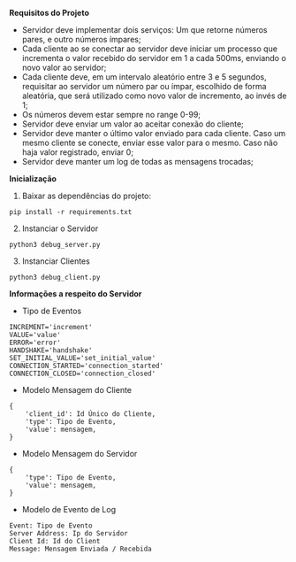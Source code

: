 **Requisitos do Projeto**

- Servidor deve implementar dois serviços: Um que retorne números pares, e outro números ímpares;
- Cada cliente ao se conectar ao servidor deve iniciar um processo que incrementa o valor recebido do servidor em 1 a cada 500ms, enviando o novo valor ao servidor;
- Cada cliente deve, em um intervalo aleatório entre 3 e 5 segundos, requisitar ao servidor um número par ou ímpar, escolhido de forma aleatória, que será utilizado como novo valor de incremento, ao invés de 1;
- Os números devem estar sempre no range 0-99;
- Servidor deve enviar um valor ao aceitar conexão do cliente;
- Servidor deve manter o último valor enviado para cada cliente. Caso um mesmo cliente se conecte, enviar esse valor para o mesmo. Caso não haja valor registrado, enviar 0;
- Servidor deve manter um log de todas as mensagens trocadas;

**Inicialização**

1) Baixar as dependências do projeto:
```
pip install -r requirements.txt
```
2) Instanciar o Servidor
```
python3 debug_server.py
```
3) Instanciar Clientes
```
python3 debug_client.py
```

**Informações a respeito do Servidor**

- Tipo de Eventos
```
INCREMENT='increment'
VALUE='value'
ERROR='error'
HANDSHAKE='handshake'
SET_INITIAL_VALUE='set_initial_value'
CONNECTION_STARTED='connection_started'
CONNECTION_CLOSED='connection_closed'
```

- Modelo Mensagem do Cliente 
```
{
    'client_id': Id Único do Cliente,
    'type': Tipo de Evento,
    'value': mensagem,
}
```

- Modelo Mensagem do Servidor 
```
{
    'type': Tipo de Evento,
    'value': mensagem,
}
```

- Modelo de Evento de Log
```
Event: Tipo de Evento
Server Address: Ip do Servidor
Client Id: Id do Client
Message: Mensagem Enviada / Recebida
```
